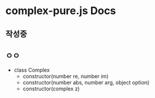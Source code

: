 # complex-pure.js Docs

## 작성중

## ㅇㅇ
- class Complex
    - constructor(number re, number im)
    - constructor(number abs, number arg, object option)
    - constructor(complex z)
